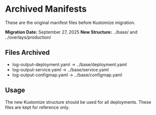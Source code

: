 # Archived Manifests

These are the original manifest files before Kustomize migration.

**Migration Date:** September 27, 2025
**New Structure:** ../base/ and ../overlays/production/

## Files Archived
- log-output-deployment.yaml -> ../base/deployment.yaml
- log-output-service.yaml -> ../base/service.yaml  
- log-output-configmap.yaml -> ../base/configmap.yaml

## Usage
The new Kustomize structure should be used for all deployments.
These files are kept for reference only.